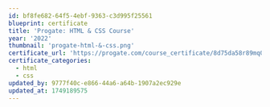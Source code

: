 ```yaml
---
id: bf8fe682-64f5-4ebf-9363-c3d995f25561
blueprint: certificate
title: 'Progate: HTML & CSS Course'
year: '2022'
thumbnail: 'progate-html-&-css.png'
certificate_url: 'https://progate.com/course_certificate/8d75da58r89mq0'
certificate_categories:
  - html
  - css
updated_by: 9777f40c-e866-44a6-a64b-1907a2ec929e
updated_at: 1749189575
---
```

